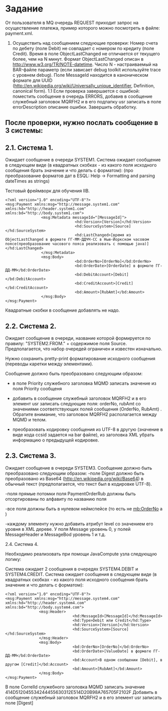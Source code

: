# Задание

От пользователя в MQ очередь REQUEST приходит запрос на осуществление платежа, пример которого можно посмотреть в файле: payment.xml.

1. Осуществить над сообщением следующие проверки:
Номер счета по дебету (поле Debit) не совпадает с номером по кредиту (поле Credit).
Время в поле ObjectLastChanged не отличается от текущего более, чем на N минут. Формат ObjectLastChanged описан в  http://www.w3.org/TR/NOTE-datetime. Число N - настраиваемый на BAR-файле параметр
(если зависает debug toolkit используйте trace c уровнем debug).
Поле MessageId находится в каноническом формате для UUID (http://en.wikipedia.org/wiki/Universally_unique_identifier, Definition, canonical form).
1.1 Если проверка завершается с ошибкой:
поместить сообщение в очередь ERRORS, добавив в сообщение служебный заголовок MQRFH2 и в его подпапку usr записать в поле errorDescription описание ошибки.
Завершить обработку.

## После проверки, нужно послать сообщение в 3 системы:
 
## 2.1. Система 1.
Ожидает сообщение в очереди SYSTEM1.
Система ожидает сообщение в следующем виде (в квадратных скобках - из какого поля исходного сообщения брать значение и что делать с форматом):
(про преобразование форматов дат в ESQL: Help -> Formatting and parsing dateTimes as strings)

Тестовый фреймворк для обучения IIB.

```
<?xml version="1.0" encoding="UTF-8"?>
<msg:Payment xmlns:msg="http://message.system1.com" xmlns:hd="http://header.system1.com" xmlns:bd="http://body.system1.com">
                <msg:Metadata messageId="[MessageId]">
                               <hd:Version>[Version]</hd:Version>
                               <hd:SourceSystem>[Source]</hd:SourceSystem>
                               <hd:LastChanged>[время из ObjectLastChanged в формате ГГ-ММ-ДДЧЧ-СС в Нью-Йоркском часовом поясе(преобразование часового пояса реализовать с помощью java)]</hd:LastChanged>
                </msg:Metadata>
                <msg:Body>
                               <bd:OrderNo>[OrderNo]</bd:OrderNo>
                               <bd:OrderDate>[OrderDate] в формате ГГ-ДД-ММ</bd:OrderDate>
                               <bd:DebitAccount>[Debit]</bd:DebitAccount>
                               <bd:CreditAccount>[Credit]</bd:CreditAccount>
                               <bd:Amount>[RubAmt]</bd:Amount>
                </msg:Body>
</msg:Payment>
```
Квадратные скобки в сообщение добавлять не надо.

## 2.2. Система 2.

Ожидает сообщение в очереди, название которой формируется по правилу: "SYSTEM2.FROM." + содержимое поля Source. Предполагается, что набор очередей ограничен и известен изначально.

Нужно сохранить pretty-print форматирование исходного сообщения (переводы каретки между элементами).

Сообщение должно быть преобразовано следующим образом:
- в поле Priority служебного заголовка MQMD записать значение из поля Priority сообщеня

- добавить в сообщение служебный заголовок MQRFH2 и в его элемент usr записать следующие поля: orderNo, rubAmt со значениями соответствующих полей сообщения (OrderNo, RubAmt) . Обратите внимание, что заголовок MQRFH2 располагается между MQMD и телом.

- преобразовать кодировку сообщения из UTF-8 в другую (значение в виде кода ccsid задается на bar файле), из заголовка XML убрать информацию о предыдущей кодировке.

## 2.3. Система 3.

Ожидает сообщение в очереди SYSTEM3.
Сообщение должно быть преобразовано следующим образом:
-поле Digest должно быть преобразовано из Base64 (http://en.wikipedia.org/wiki/Base64) в обычный текст (предполагается, что текст был в кодировке UTF-8).

-поля прямые потомки поля PaymentOrderRub должны быть отсортированы по алфавиту по названию поля

-все поля должны быть в нулевом неймспейсе (то есть не <mb:OrderNo> а <orderno>)

-каждому элементу нужно добавить атрибут level со значением его уровня в XML дереве. У поля Message уровень 0, у полей MessageHeader и MessageBod уровень 1 и т.д.

2.4. Система 4. 

Необходимо реализовать при помощи JavaCompute узла следующую логику:

Система ожидает 2 сообщения в очередях SYSTEM4.DEBIT и SYSTEM4.CREDIT.
Система ожидает сообщения в следующем виде (в квадратных скобках - из какого поля исходного сообщения брать значение и что делать с форматом):

```
<?xml version="1.0" encoding="UTF-8"?>
<msg:Payment xmlns:msg="http://message.system4.com" xmlns:hd="http://header.system4.com" xmlns:bd="http://body.system4.com">
               <msg:Header>
                              <hd:MessageId>[MessageId]</hd:MessageId>
                              <hd:Type>Debit или Credit</hd:Type>
                              <hd:Version>[Version]</hd:Version>
                              <hd:SourceSystem>[Source]</hd:SourceSystem>
               </msg:Header>
               <msg:Body>
                              <bd:OrderNo>[OrderNo]</bd:OrderNo>
                              <bd:OrderDate>[ValueDate] в формате ГГ-ДД-ММ</bd:OrderDate>
                              <bd:Account>В одном сообщении [Debit], в другом [Credit]</bd:Account>
                              <bd:Amount>[RubAmt]</bd:Amount>
               </msg:Body>
</msg:Payment>
```

В поле CorrelId служебного заголовка MQMD записать значение 414D512045534244455630312E514D20B98A765705F2102F
Добавить в сообщение служебный заголовок MQRFH2 и в его элемент usr записать поле [Digest]